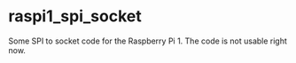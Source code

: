 # raspi1_spi_socket

Some SPI to socket code for the Raspberry Pi 1.
The code is not usable right now.
